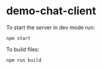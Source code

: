 # demo-chat-client

To start the server in dev mode run:
```
npm start
```

To build files:
```
npm run build
```

